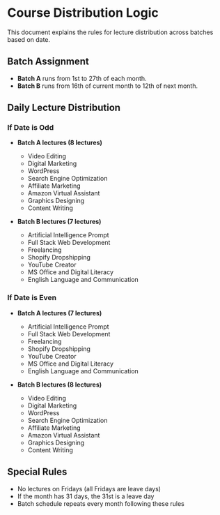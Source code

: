 # Course Distribution Logic

This document explains the rules for lecture distribution across batches based on date.

## Batch Assignment

- **Batch A** runs from 1st to 27th of each month.
- **Batch B** runs from 16th of current month to 12th of next month.

## Daily Lecture Distribution

### If Date is Odd
- **Batch A lectures (8 lectures)**
  - Video Editing 
  - Digital Marketing
  - WordPress  
  - Search Engine Optimization 
  - Affiliate Marketing 
  - Amazon Virtual Assistant 
  - Graphics Designing 
  - Content Writing 
 
- **Batch B lectures (7 lectures)**
  - Artificial Intelligence Prompt
  - Full Stack Web Development
  - Freelancing
  - Shopify Dropshipping
  - YouTube Creator
  - MS Office and Digital Literacy
  - English Language and Communication

### If Date is Even
- **Batch A lectures (7 lectures)**
  - Artificial Intelligence Prompt
  - Full Stack Web Development
  - Freelancing
  - Shopify Dropshipping
  - YouTube Creator
  - MS Office and Digital Literacy
  - English Language and Communication

- **Batch B lectures (8 lectures)**
  - Video Editing 
  - Digital Marketing
  - WordPress  
  - Search Engine Optimization 
  - Affiliate Marketing 
  - Amazon Virtual Assistant 
  - Graphics Designing 
  - Content Writing

## Special Rules
- No lectures on Fridays (all Fridays are leave days)
- If the month has 31 days, the 31st is a leave day
- Batch schedule repeats every month following these rules
